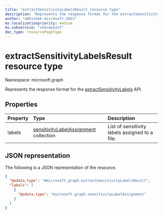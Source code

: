 ```yaml
---
title: "extractSensitivityLabelsResult resource type"
description: "Represents the response format for the extractSensitivityLabels API."
author: "abhishek-microsoft-2021"
ms.localizationpriority: medium
ms.subservice: "sharepoint"
doc_type: resourcePageType
---
```


# extractSensitivityLabelsResult resource type

Namespace: microsoft.graph

Represents the response format for the [extractSensitivityLabels](../api/driveitem-extractsensitivitylabels.md) API.

## Properties
|Property|Type|Description|
|:---|:---|:---|
|labels|[sensitivityLabelAssignment](./sensitivitylabelassignment.md) collection|List of sensitivity labels assigned to a file.|

## JSON representation
The following is a JSON representation of the resource.
<!-- {
  "blockType": "resource",
  "@odata.type": "microsoft.graph.extractSensitivityLabelsResult"
}
-->
``` json
{
  "@odata.type": "#microsoft.graph.extractSensitivityLabelsResult",
  "labels": [
    {
      "@odata.type": "microsoft.graph.sensitivityLabelAssignment"
    }
  ]
}
```

